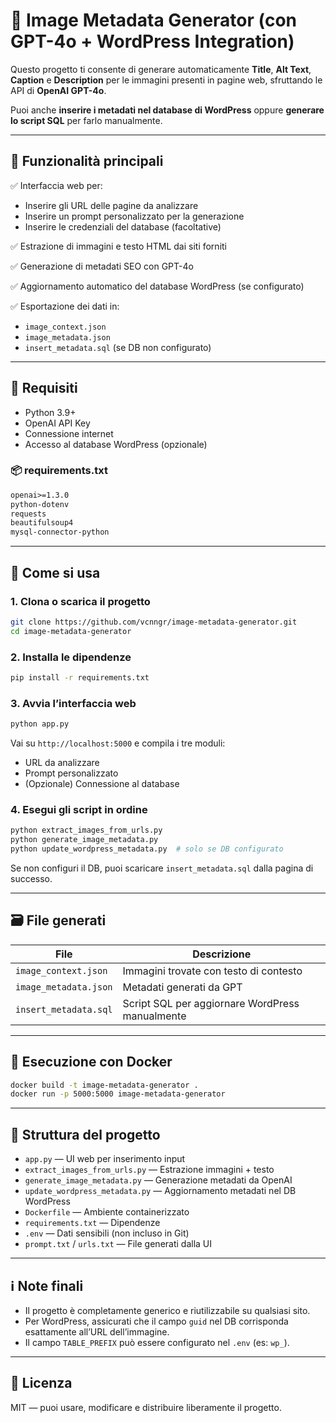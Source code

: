 
# 🧠 Image Metadata Generator (con GPT-4o + WordPress Integration)

Questo progetto ti consente di generare automaticamente **Title**, **Alt Text**, **Caption** e **Description** per le immagini presenti in pagine web, sfruttando le API di **OpenAI GPT-4o**.

Puoi anche **inserire i metadati nel database di WordPress** oppure **generare lo script SQL** per farlo manualmente.

---

## 🚀 Funzionalità principali

✅ Interfaccia web per:
- Inserire gli URL delle pagine da analizzare
- Inserire un prompt personalizzato per la generazione
- Inserire le credenziali del database (facoltative)

✅ Estrazione di immagini e testo HTML dai siti forniti

✅ Generazione di metadati SEO con GPT-4o

✅ Aggiornamento automatico del database WordPress (se configurato)

✅ Esportazione dei dati in:
- `image_context.json`
- `image_metadata.json`
- `insert_metadata.sql` (se DB non configurato)

---

## 🧩 Requisiti

- Python 3.9+
- OpenAI API Key
- Connessione internet
- Accesso al database WordPress (opzionale)

### 📦 requirements.txt

```txt
openai>=1.3.0
python-dotenv
requests
beautifulsoup4
mysql-connector-python
```

---

## 🧪 Come si usa

### 1. Clona o scarica il progetto

```bash
git clone https://github.com/vcnngr/image-metadata-generator.git
cd image-metadata-generator
```

### 2. Installa le dipendenze

```bash
pip install -r requirements.txt
```

### 3. Avvia l’interfaccia web

```bash
python app.py
```

Vai su `http://localhost:5000` e compila i tre moduli:
- URL da analizzare
- Prompt personalizzato
- (Opzionale) Connessione al database

### 4. Esegui gli script in ordine

```bash
python extract_images_from_urls.py
python generate_image_metadata.py
python update_wordpress_metadata.py  # solo se DB configurato
```

Se non configuri il DB, puoi scaricare `insert_metadata.sql` dalla pagina di successo.

---

## 🗃️ File generati

| File                     | Descrizione                                        |
|--------------------------|----------------------------------------------------|
| `image_context.json`     | Immagini trovate con testo di contesto             |
| `image_metadata.json`    | Metadati generati da GPT                           |
| `insert_metadata.sql`    | Script SQL per aggiornare WordPress manualmente    |

---

## 🐳 Esecuzione con Docker

```bash
docker build -t image-metadata-generator .
docker run -p 5000:5000 image-metadata-generator
```

---

## 🧩 Struttura del progetto

- `app.py` — UI web per inserimento input
- `extract_images_from_urls.py` — Estrazione immagini + testo
- `generate_image_metadata.py` — Generazione metadati da OpenAI
- `update_wordpress_metadata.py` — Aggiornamento metadati nel DB WordPress
- `Dockerfile` — Ambiente containerizzato
- `requirements.txt` — Dipendenze
- `.env` — Dati sensibili (non incluso in Git)
- `prompt.txt` / `urls.txt` — File generati dalla UI

---

## ℹ️ Note finali

- Il progetto è completamente generico e riutilizzabile su qualsiasi sito.
- Per WordPress, assicurati che il campo `guid` nel DB corrisponda esattamente all’URL dell’immagine.
- Il campo `TABLE_PREFIX` può essere configurato nel `.env` (es: `wp_`).

---

## 🧠 Licenza

MIT — puoi usare, modificare e distribuire liberamente il progetto.

